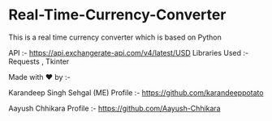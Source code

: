 # Real-Time-Currency-Converter
This is a real time currency converter which is based on Python




API :- https://api.exchangerate-api.com/v4/latest/USD
Libraries Used :- Requests , Tkinter




Made with ❤️ by :-


Karandeep Singh Sehgal (ME)      Profile :- https://github.com/karandeeppotato


Aayush Chhikara                  Profile :- https://github.com/Aayush-Chhikara
